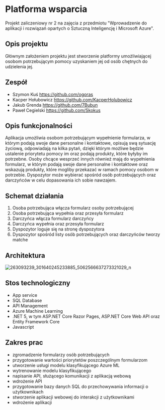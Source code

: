# Platforma wsparcia
Projekt zaliczeniowy nr 2 na zajęcia z przedmiotu "Wprowadzenie do aplikacji i rozwiązań opartych o Sztuczną Inteligencję i Microsoft Azure".

## Opis projektu
Głównym założeniem projektu jest stworzenie platformy umożliwiającej osobom potrzebującym
pomocy uzyskaniem jej od osób chętnych do udzielenia jej.

## Zespół
- Szymon Kuś https://github.com/ogoras
- Kacper Hołubowicz https://github.com/KacperHolubowicz
- Jakub Grenda https://github.com/7Bubun
- Paweł Cegielski https://github.com/Skokus

## Opis funkcjonalności
Aplikacja umożliwia osobom potrzebującym wypełnienie formularza, w którym podają swoje dane personalne i kontaktowe, opisują swą sytuację życiową, odpowiadają na kilka pytań, dzięki którym możliwe będzie ustalenie priorytetu pomocy im oraz podają produkty, które byłyby im potrzebne.
Osoby chcące wesprzeć innych również mają do wypełnienia formularz, w którym podają swoje dane personalne i kontaktowe oraz wskazują produkty, które mogliby przekazać w ramach pomocy osobom w potrzebie.
Dyspozytor może wybierać spośród osób potrzebujących oraz darczyńców w celu dopasowania ich sobie nawzajem.

## Schemat działania
1. Osoba potrzebująca włącza formularz osoby potrzebującej
2. Osoba potrzebująca wypełnia oraz przesyła formularz
3. Darczyńca włącza formularz darczyńcy
4. Darczyńca wypełnia oraz przesyła formularz
5. Dyspozytor loguje się na stronę dyspozytora
6. Dyspozytor spośród listy osób potrzebujących oraz darczyńców tworzy matche

## Architektura
![263093239_301640245233885_5062566637273321029_n](https://user-images.githubusercontent.com/93927311/144762969-21b70652-b52b-46c6-bcbc-12481f0e1a2e.png)

## Stos technologiczny
- App service
- SQL Database
- API Management
- Azure Machine Learning
- .NET 5, w tym ASP.NET Core Razor Pages, ASP.NET Core Web API oraz Entity Framework Core
- Javascript

## Zakres prac
- zgromadzenie formularzy osób potrzebujących
- przygotowanie wartości priorytetów poszczególnym formularzom
- utworzenie usługi modelu klasyfikującego Azure ML
- wytrenowanie modelu klasyfikującego 
- napisanie API, służącego komunikacji z aplikacją webową
- wdrożenie API
- przygotowanie bazy danych SQL do przechowywania informacji o użytkownikach
- stworzenie aplikacji webowej do interakcji z użytkownikami
- wdrożenie aplikacji
